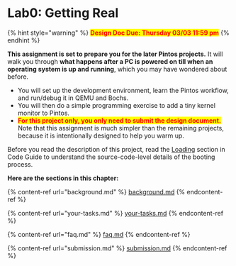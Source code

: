 # Lab0: Getting Real

{% hint style="warning" %}
&#x20;<mark style="color:red;">**Design Doc Due: Thursday 03/03 11:59 pm**</mark>
{% endhint %}

**This assignment is set to prepare you for the later Pintos projects.** It will walk you through **what happens after a PC is powered on till when an operating system is up and running**, which you may have wondered about before.&#x20;

* You will set up the development environment, learn the Pintos workflow, and run/debug it in QEMU and Bochs.&#x20;
* You will then do a simple programming exercise to add a tiny kernel monitor to Pintos.&#x20;
* <mark style="color:red;">**For this project only, you only need to submit the design document.**</mark> Note that this assignment is much simpler than the remaining projects, because it is intentionally designed to help you warm up.

Before you read the description of this project, read the [Loading](../../appendix/reference-guide/loading.md) section in Code Guide to understand the source-code-level details of the booting process.

**Here are the sections in this chapter:**

{% content-ref url="background.md" %}
[background.md](background.md)
{% endcontent-ref %}

{% content-ref url="your-tasks.md" %}
[your-tasks.md](your-tasks.md)
{% endcontent-ref %}

{% content-ref url="faq.md" %}
[faq.md](faq.md)
{% endcontent-ref %}

{% content-ref url="submission.md" %}
[submission.md](submission.md)
{% endcontent-ref %}
